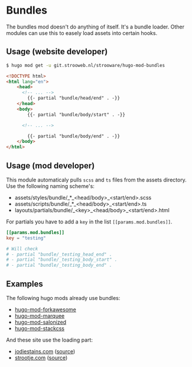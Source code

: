# Bundles

The bundles mod doesn't do anything of itself. It's a bundle loader.
Other modules can use this to easely load assets into certain hooks.

## Usage (website developer)

```bash
$ hugo mod get -u git.strooweb.nl/strooware/hugo-mod-bundles
```

```html
<!DOCTYPE html>
<html lang="en">
	<head>
      <!-- ... -->
		{{- partial "bundle/head/end" . -}}
	</head>
	<body>
		{{- partial "bundle/body/start" . -}}

      <!-- ... -->

		{{- partial "bundle/body/end" . -}}
	</body>
</html>
```

## Usage (mod developer)

This module automaticaly pulls `scss` and `ts` files from the assets directory.
Use the following naming scheme's:
- assets/styles/bundle/\_*\_<head/body>_<start/end>.scss
- assets/scripts/bundle/\_*\_<head/body>_<start/end>.ts
- layouts/partials/bundle/\_\<key\>\_<head/body>_<start/end>.html

For partials you have to add a `key` in the list `[[params.mod.bundles]]`.
```toml
[[params.mod.bundles]]
key = "testing"

# Will check
# - partial "bundle/_testing_head_end" .
# - partial "bundle/_testing_body_start" .
# - partial "bundle/_testing_body_end" .
```

## Examples

The following hugo mods already use bundles:
- [hugo-mod-forkawesome](https://git.strooweb.nl/strooware/hugo-mod-forkawesome)
- [hugo-mod-marquee](https://git.strooweb.nl/strooware/hugo-mod-marquee)
- [hugo-mod-salonized](https://git.strooweb.nl/strooware/hugo-mod-salonized)
- [hugo-mod-stackcss](https://git.strooweb.nl/strooware/hugo-mod-stackcss)

And these site use the loading part:
- [jodiestains.com](https://jodiestains.com) ([source](https://git.strooweb.nl/strooware/hugo-site-jodiestains))
- [strootje.com](https://strootje.com) ([source](https://git.strooweb.nl/strooware/hugo-site-strootje))